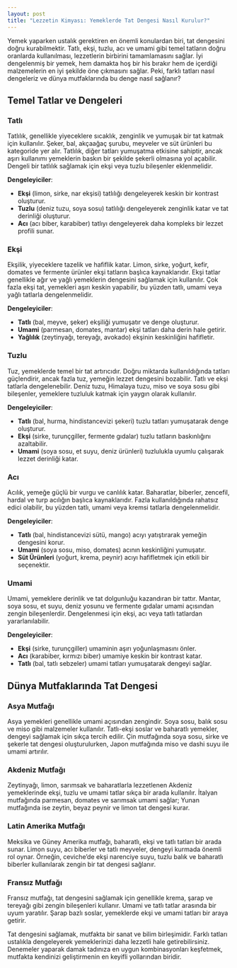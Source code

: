 ```yaml
---
layout: post
title: "Lezzetin Kimyası: Yemeklerde Tat Dengesi Nasıl Kurulur?"
---
```


Yemek yaparken ustalık gerektiren en önemli konulardan biri, tat dengesini doğru kurabilmektir. Tatlı, ekşi, tuzlu, acı ve umami gibi temel tatların doğru oranlarda kullanılması, lezzetlerin birbirini tamamlamasını sağlar. İyi dengelenmiş bir yemek, hem damakta hoş bir his bırakır hem de içerdiği malzemelerin en iyi şekilde öne çıkmasını sağlar. Peki, farklı tatları nasıl dengeleriz ve dünya mutfaklarında bu denge nasıl sağlanır?

## Temel Tatlar ve Dengeleri

### Tatlı

Tatlılık, genellikle yiyeceklere sıcaklık, zenginlik ve yumuşak bir tat katmak için kullanılır. Şeker, bal, akçaağaç şurubu, meyveler ve süt ürünleri bu kategoride yer alır. Tatlılık, diğer tatları yumuşatma etkisine sahiptir, ancak aşırı kullanımı yemeklerin baskın bir şekilde şekerli olmasına yol açabilir. Dengeli bir tatlılık sağlamak için ekşi veya tuzlu bileşenler eklenmelidir.

**Dengeleyiciler**:

- **Ekşi** (limon, sirke, nar ekşisi) tatlılığı dengeleyerek keskin bir kontrast oluşturur.
- **Tuzlu** (deniz tuzu, soya sosu) tatlılığı dengeleyerek zenginlik katar ve tat derinliği oluşturur.
- **Acı** (acı biber, karabiber) tatlıyı dengeleyerek daha kompleks bir lezzet profili sunar.

### Ekşi

Ekşilik, yiyeceklere tazelik ve hafiflik katar. Limon, sirke, yoğurt, kefir, domates ve fermente ürünler ekşi tatların başlıca kaynaklarıdır. Ekşi tatlar genellikle ağır ve yağlı yemeklerin dengesini sağlamak için kullanılır. Çok fazla ekşi tat, yemekleri aşırı keskin yapabilir, bu yüzden tatlı, umami veya yağlı tatlarla dengelenmelidir.

**Dengeleyiciler**:

- **Tatlı** (bal, meyve, şeker) ekşiliği yumuşatır ve denge oluşturur.
- **Umami** (parmesan, domates, mantar) ekşi tatları daha derin hale getirir.
- **Yağlılık** (zeytinyağı, tereyağı, avokado) ekşinin keskinliğini hafifletir.

### Tuzlu

Tuz, yemeklerde temel bir tat artırıcıdır. Doğru miktarda kullanıldığında tatları güçlendirir, ancak fazla tuz, yemeğin lezzet dengesini bozabilir. Tatlı ve ekşi tatlarla dengelenebilir. Deniz tuzu, Himalaya tuzu, miso ve soya sosu gibi bileşenler, yemeklere tuzluluk katmak için yaygın olarak kullanılır.

**Dengeleyiciler**:

- **Tatlı** (bal, hurma, hindistancevizi şekeri) tuzlu tatları yumuşatarak denge oluşturur.
- **Ekşi** (sirke, turunçgiller, fermente gıdalar) tuzlu tatların baskınlığını azaltabilir.
- **Umami** (soya sosu, et suyu, deniz ürünleri) tuzlulukla uyumlu çalışarak lezzet derinliği katar.

### Acı

Acılık, yemeğe güçlü bir vurgu ve canlılık katar. Baharatlar, biberler, zencefil, hardal ve turp acılığın başlıca kaynaklarıdır. Fazla kullanıldığında rahatsız edici olabilir, bu yüzden tatlı, umami veya kremsi tatlarla dengelenmelidir.

**Dengeleyiciler**:

- **Tatlı** (bal, hindistancevizi sütü, mango) acıyı yatıştırarak yemeğin dengesini korur.
- **Umami** (soya sosu, miso, domates) acının keskinliğini yumuşatır.
- **Süt Ürünleri** (yoğurt, krema, peynir) acıyı hafifletmek için etkili bir seçenektir.

### Umami

Umami, yemeklere derinlik ve tat dolgunluğu kazandıran bir tattır. Mantar, soya sosu, et suyu, deniz yosunu ve fermente gıdalar umami açısından zengin bileşenlerdir. Dengelenmesi için ekşi, acı veya tatlı tatlardan yararlanılabilir.

**Dengeleyiciler**:

- **Ekşi** (sirke, turunçgiller) umaminin aşırı yoğunlaşmasını önler.
- **Acı** (karabiber, kırmızı biber) umamiye keskin bir kontrast katar.
- **Tatlı** (bal, tatlı sebzeler) umami tatları yumuşatarak dengeyi sağlar.

## Dünya Mutfaklarında Tat Dengesi

### Asya Mutfağı

Asya yemekleri genellikle umami açısından zengindir. Soya sosu, balık sosu ve miso gibi malzemeler kullanılır. Tatlı-ekşi soslar ve baharatlı yemekler, dengeyi sağlamak için sıkça tercih edilir. Çin mutfağında soya sosu, sirke ve şekerle tat dengesi oluşturulurken, Japon mutfağında miso ve dashi suyu ile umami artırılır.

### Akdeniz Mutfağı

Zeytinyağı, limon, sarımsak ve baharatlarla lezzetlenen Akdeniz yemeklerinde ekşi, tuzlu ve umami tatlar sıkça bir arada kullanılır. İtalyan mutfağında parmesan, domates ve sarımsak umami sağlar; Yunan mutfağında ise zeytin, beyaz peynir ve limon tat dengesi kurar.

### Latin Amerika Mutfağı

Meksika ve Güney Amerika mutfağı, baharatlı, ekşi ve tatlı tatları bir arada sunar. Limon suyu, acı biberler ve tatlı meyveler, dengeyi kurmada önemli rol oynar. Örneğin, ceviche’de ekşi narenciye suyu, tuzlu balık ve baharatlı biberler kullanılarak zengin bir tat dengesi sağlanır.

### Fransız Mutfağı

Fransız mutfağı, tat dengesini sağlamak için genellikle krema, şarap ve tereyağı gibi zengin bileşenleri kullanır. Umami ve tatlı tatlar arasında bir uyum yaratılır. Şarap bazlı soslar, yemeklerde ekşi ve umami tatları bir araya getirir.

Tat dengesini sağlamak, mutfakta bir sanat ve bilim birleşimidir. Farklı tatları ustalıkla dengeleyerek yemeklerinizi daha lezzetli hale getirebilirsiniz. Denemeler yaparak damak tadınıza en uygun kombinasyonları keşfetmek, mutfakta kendinizi geliştirmenin en keyifli yollarından biridir.